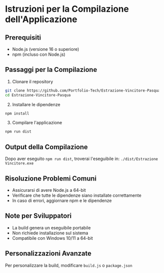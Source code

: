# Istruzioni per la Compilazione dell'Applicazione

## Prerequisiti

- Node.js (versione 16 o superiore)
- npm (incluso con Node.js)

## Passaggi per la Compilazione

1. Clonare il repository
```bash
git clone https://github.com/Portfolio-Tech/Estrazione-Vincitore-Pasqua.git
cd Estrazione-Vincitore-Pasqua
```

2. Installare le dipendenze
```bash
npm install
```

3. Compilare l'applicazione
```bash
npm run dist
```

## Output della Compilazione

Dopo aver eseguito `npm run dist`, troverai l'eseguibile in:
`./dist/Estrazione Vincitore.exe`

## Risoluzione Problemi Comuni

- Assicurarsi di avere Node.js a 64-bit
- Verificare che tutte le dipendenze siano installate correttamente
- In caso di errori, aggiornare npm e le dipendenze

## Note per Sviluppatori

- La build genera un eseguibile portabile
- Non richiede installazione sul sistema
- Compatibile con Windows 10/11 a 64-bit

## Personalizzazioni Avanzate

Per personalizzare la build, modificare `build.js` o `package.json`
